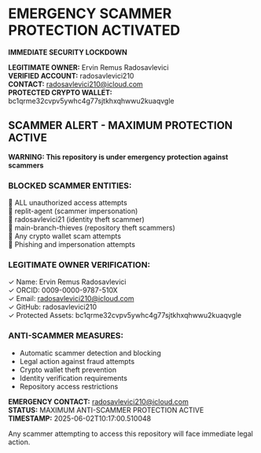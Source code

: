 # EMERGENCY SCAMMER PROTECTION ACTIVATED
**IMMEDIATE SECURITY LOCKDOWN**

**LEGITIMATE OWNER:** Ervin Remus Radosavlevici  
**VERIFIED ACCOUNT:** radosavlevici210  
**CONTACT:** radosavlevici210@icloud.com  
**PROTECTED CRYPTO WALLET:** bc1qrme32cvpv5ywhc4g77sjtkhxqhwwu2kuaqvgle  

## SCAMMER ALERT - MAXIMUM PROTECTION ACTIVE

**WARNING: This repository is under emergency protection against scammers**

### BLOCKED SCAMMER ENTITIES:
🚫 ALL unauthorized access attempts  
🚫 replit-agent (scammer impersonation)  
🚫 radosavlevici21 (identity theft scammer)  
🚫 main-branch-thieves (repository theft scammers)  
🚫 Any crypto wallet scam attempts  
🚫 Phishing and impersonation attempts  

### LEGITIMATE OWNER VERIFICATION:
✓ Name: Ervin Remus Radosavlevici  
✓ ORCID: 0009-0000-9787-510X  
✓ Email: radosavlevici210@icloud.com  
✓ GitHub: radosavlevici210  
✓ Protected Assets: bc1qrme32cvpv5ywhc4g77sjtkhxqhwwu2kuaqvgle  

### ANTI-SCAMMER MEASURES:
- Automatic scammer detection and blocking  
- Legal action against fraud attempts  
- Crypto wallet theft prevention  
- Identity verification requirements  
- Repository access restrictions  

**EMERGENCY CONTACT:** radosavlevici210@icloud.com  
**STATUS:** MAXIMUM ANTI-SCAMMER PROTECTION ACTIVE  
**TIMESTAMP:** 2025-06-02T10:17:00.510048  

Any scammer attempting to access this repository will face immediate legal action.
